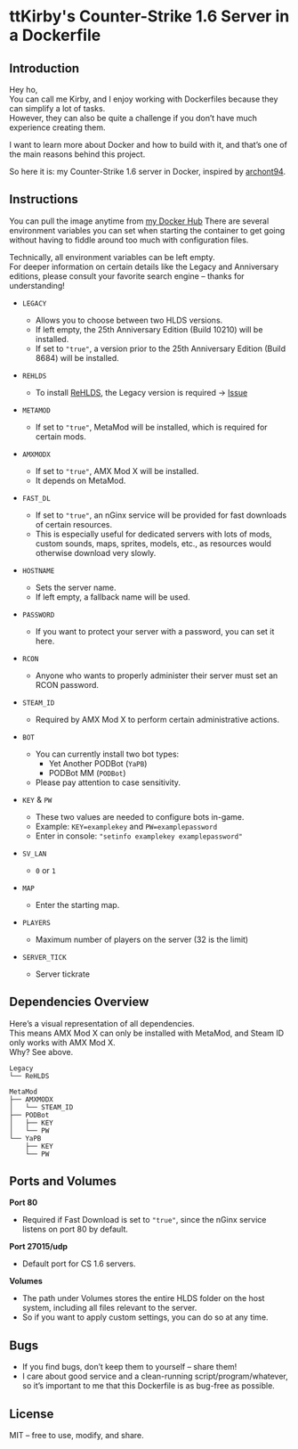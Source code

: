 # ttKirby's Counter-Strike 1.6 Server in a Dockerfile

## Introduction

Hey ho,  
You can call me Kirby, and I enjoy working with Dockerfiles because they can simplify a lot of tasks.  
However, they can also be quite a challenge if you don’t have much experience creating them.

I want to learn more about Docker and how to build with it, and that’s one of the main reasons behind this project.

So here it is: my Counter-Strike 1.6 server in Docker, inspired by [archont94](https://github.com/archont94/counter-strike1.6).

## Instructions

You can pull the image anytime from [my Docker Hub](https://hub.docker.com/repository/docker/ttkirby/cs16-server/image-management)
There are several environment variables you can set when starting the container to get going without having to fiddle around too much with configuration files.

Technically, all environment variables can be left empty.  
For deeper information on certain details like the Legacy and Anniversary editions, please consult your favorite search engine – thanks for understanding!

- `LEGACY`
  - Allows you to choose between two HLDS versions.
  - If left empty, the 25th Anniversary Edition (Build 10210) will be installed.
  - If set to `"true"`, a version prior to the 25th Anniversary Edition (Build 8684) will be installed.

- `REHLDS`
  - To install [ReHLDS](https://github.com/rehlds/ReHLDS), the Legacy version is required → [Issue](https://github.com/rehlds/ReHLDS/issues/999)

- `METAMOD`
  - If set to `"true"`, MetaMod will be installed, which is required for certain mods.

- `AMXMODX`
  - If set to `"true"`, AMX Mod X will be installed.
  - It depends on MetaMod.

- `FAST_DL`
  - If set to `"true"`, an nGinx service will be provided for fast downloads of certain resources.
  - This is especially useful for dedicated servers with lots of mods, custom sounds, maps, sprites, models, etc., as resources would otherwise download very slowly.

- `HOSTNAME`
  - Sets the server name.
  - If left empty, a fallback name will be used.

- `PASSWORD`
  - If you want to protect your server with a password, you can set it here.

- `RCON`
  - Anyone who wants to properly administer their server must set an RCON password.

- `STEAM_ID`
  - Required by AMX Mod X to perform certain administrative actions.

- `BOT`
  - You can currently install two bot types:
    - Yet Another PODBot (`YaPB`)
    - PODBot MM (`PODBot`)
  - Please pay attention to case sensitivity.

- `KEY` & `PW`
  - These two values are needed to configure bots in-game.
  - Example: `KEY=examplekey` and `PW=examplepassword`
  - Enter in console: `"setinfo examplekey examplepassword"`

- `SV_LAN`
  - `0` or `1`

- `MAP`
  - Enter the starting map.

- `PLAYERS`
  - Maximum number of players on the server (32 is the limit)

- `SERVER_TICK`
  - Server tickrate

## Dependencies Overview

Here’s a visual representation of all dependencies.  
This means AMX Mod X can only be installed with MetaMod, and Steam ID only works with AMX Mod X.  
Why? See above.

```
Legacy
└── ReHLDS

MetaMod
├── AMXMODX
│   └── STEAM_ID
├── PODBot
│   ├── KEY
│   └── PW
└── YaPB
    ├── KEY
    └── PW
```

## Ports and Volumes

**Port 80**  
- Required if Fast Download is set to `"true"`, since the nGinx service listens on port 80 by default.

**Port 27015/udp**  
- Default port for CS 1.6 servers.

**Volumes**  
- The path under Volumes stores the entire HLDS folder on the host system, including all files relevant to the server.
- So if you want to apply custom settings, you can do so at any time.

## Bugs

- If you find bugs, don’t keep them to yourself – share them!
- I care about good service and a clean-running script/program/whatever, so it’s important to me that this Dockerfile is as bug-free as possible.

## License

MIT – free to use, modify, and share.
